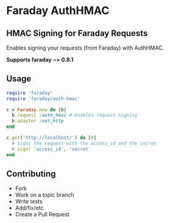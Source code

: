 # Faraday AuthHMAC
## HMAC Signing for Faraday Requests

Enables signing your requests (from Faraday) with AuthHMAC.

**Supports faraday ~> 0.8.1**

## Usage

``` ruby
require 'faraday'
require 'faraday/auth-hmac'

c = Faraday.new do |b|
  b.request :auth_hmac # enables request signing
  b.adapter :net_http
end

c.get('http://localhost/') do |r|
  # signs the request with the access_id and the secret
  r.sign! 'access_id', 'secret'
end
```

## Contributing

* Fork
* Work on a topic branch
* Write tests
* Add/fix/etc
* Create a Pull Request
